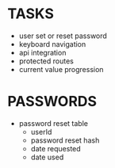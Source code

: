 # TASKS
- user set or reset password
- keyboard navigation
- api integration
- protected routes
- current value progression

# PASSWORDS
- password reset table
    - userId
    - password reset hash
    - date requested
    - date used